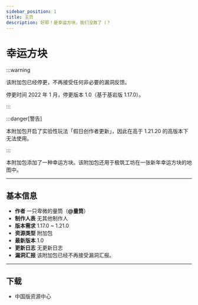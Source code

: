 ```yaml
---
sidebar_position: 1
title: 主页
description: 好耶！是幸运方块，我们没救了（？
---
```


# 幸运方块

:::warning

该附加包已经停更，不再接受任何非必要的漏洞反馈。

停更时间 2022 年 1 月，停更版本 1.0（基于基岩版 1.17.0）。

:::

:::danger[警告]

本附加包开启了实验性玩法「假日创作者更新」，因此在高于 1.21.20 的高版本下无法使用。

:::

本附加包添加了一种幸运方块。该附加包还用于极筑工坊在一张新年幸运方块的地图中。

---

## 基本信息

- **作者** 一只卑微的量筒（**@量筒**）
- **制作人表** 无其他制作人
- **版本需求** 1.17.0 ~ 1.21.0
- **资源类型** 附加包
- **最新版本** 1.0
- **更新日志** 无更新日志
- **漏洞汇报** 该附加包已经不再接受漏洞汇报。

---

## 下载

- 中国版资源中心
